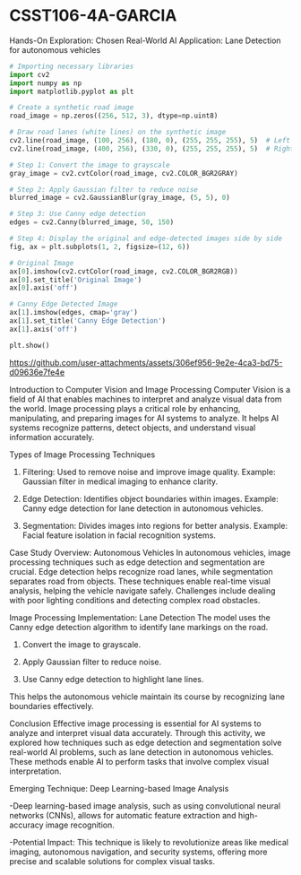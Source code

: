 # CSST106-4A-GARCIA

Hands-On Exploration:
Chosen Real-World AI Application: Lane Detection for autonomous vehicles

``` python
# Importing necessary libraries
import cv2
import numpy as np
import matplotlib.pyplot as plt

# Create a synthetic road image
road_image = np.zeros((256, 512, 3), dtype=np.uint8)

# Draw road lanes (white lines) on the synthetic image
cv2.line(road_image, (100, 256), (180, 0), (255, 255, 255), 5)  # Left lane
cv2.line(road_image, (400, 256), (330, 0), (255, 255, 255), 5)  # Right lane

# Step 1: Convert the image to grayscale
gray_image = cv2.cvtColor(road_image, cv2.COLOR_BGR2GRAY)

# Step 2: Apply Gaussian filter to reduce noise
blurred_image = cv2.GaussianBlur(gray_image, (5, 5), 0)

# Step 3: Use Canny edge detection
edges = cv2.Canny(blurred_image, 50, 150)

# Step 4: Display the original and edge-detected images side by side
fig, ax = plt.subplots(1, 2, figsize=(12, 6))

# Original Image
ax[0].imshow(cv2.cvtColor(road_image, cv2.COLOR_BGR2RGB))
ax[0].set_title('Original Image')
ax[0].axis('off')

# Canny Edge Detected Image
ax[1].imshow(edges, cmap='gray')
ax[1].set_title('Canny Edge Detection')
ax[1].axis('off')

plt.show()
```



https://github.com/user-attachments/assets/306ef956-9e2e-4ca3-bd75-d09636e7fe4e


Introduction to Computer Vision and Image Processing
Computer Vision is a field of AI that enables machines to interpret and analyze visual data from the world.
Image processing plays a critical role by enhancing, manipulating, and preparing images for AI systems to analyze. 
It helps AI systems recognize patterns, detect objects, and understand visual information accurately.

Types of Image Processing Techniques
1. Filtering: Used to remove noise and improve image quality.
Example: Gaussian filter in medical imaging to enhance clarity.

2. Edge Detection: Identifies object boundaries within images.
Example: Canny edge detection for lane detection in autonomous vehicles.

3. Segmentation: Divides images into regions for better analysis.
Example: Facial feature isolation in facial recognition systems.

Case Study Overview: Autonomous Vehicles​
In autonomous vehicles, image processing techniques such as edge detection and segmentation are crucial. Edge detection helps recognize road lanes, while segmentation separates road from objects.
These techniques enable real-time visual analysis, helping the vehicle navigate safely. Challenges include dealing with poor lighting conditions and detecting complex road obstacles.​

Image Processing Implementation: Lane Detection​
The model uses the Canny edge detection algorithm to identify lane markings on the road.​

1. Convert the image to grayscale.​

2. Apply Gaussian filter to reduce noise.​

3. Use Canny edge detection to highlight lane lines.​

This helps the autonomous vehicle maintain its course by recognizing lane boundaries effectively.​

Conclusion​
Effective image processing is essential for AI systems to analyze and interpret visual data accurately. Through this activity, 
we explored how techniques such as edge detection and segmentation solve real-world AI problems, such as lane detection in autonomous vehicles. 
These methods enable AI to perform tasks that involve complex visual interpretation.​

Emerging Technique: Deep Learning-based Image Analysis​

-Deep learning-based image analysis, such as using convolutional neural networks (CNNs), allows for automatic feature extraction and high-accuracy image recognition.​

-Potential Impact: This technique is likely to revolutionize areas like medical imaging, autonomous navigation, and security systems, offering more precise and scalable solutions for complex visual tasks.​



